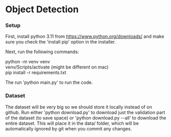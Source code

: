 # Object Detection

### Setup

First, install python 3.11 from https://www.python.org/downloads/ and make sure you check the 'install pip' option in the installer.

Next, run the following commands:

python -m venv venv\
venv/Scripts/activate (might be different on mac)\
pip install -r requirements.txt

The run 'python main.py' to run the code.

### Dataset

The dataset will be very big so we should store it locally instead of on github. Run either 'python download.py' to download just the validation part of the dataset (to save space) or 'python download.py --all' to download the entire dataset. This will place it in the data/ folder, which will be automatically ignored by git when you commit any changes.